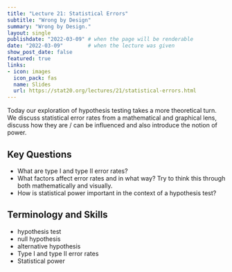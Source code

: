 ```yaml
---
title: "Lecture 21: Statistical Errors"
subtitle: "Wrong by Design"
summary: "Wrong by Design."
layout: single
publishdate: "2022-03-09" # when the page will be renderable
date: "2022-03-09"        # when the lecture was given
show_post_date: false
featured: true
links:
- icon: images
  icon_pack: fas
  name: Slides
  url: https://stat20.org/lectures/21/statistical-errors.html
---
```


Today our exploration of hypothesis testing takes a more theoretical turn. We discuss statistical error rates from a mathematical and graphical lens, discuss how they are / can be influenced and also introduce the notion of power.

## Key Questions

- What are type I and type II error rates?
- What factors affect error rates and in what way? Try to think this through both mathematically and visually.
- How is statistical power important in the context of a hypothesis test?

## Terminology and Skills

- hypothesis test
- null hypothesis
- alternative hypothesis
- Type I and type II error rates
- Statistical power


